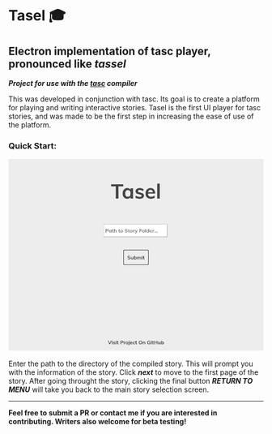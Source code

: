 # Tasel 🎓

## Electron implementation of tasc player, pronounced like ***tassel***

***Project for use with the [tasc](https://github.com/drewrip/tasc) compiler***

This was developed in conjunction with tasc. Its goal is to create a platform for playing and writing interactive stories. Tasel is the first UI player for tasc stories, and was made to be the first step in increasing the ease of use of the platform.

### Quick Start:

![](assets/tasel.png)

Enter the path to the directory of the compiled story. This will prompt you with the information of the story. Click ***next*** to move to the first page of the story. After going throught the story, clicking the final button ***RETURN TO MENU*** will take you back to the main story selection screen.
_____
**Feel free to submit a PR or contact me if you are interested in contributing. Writers also welcome for beta testing!**
